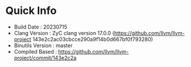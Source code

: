 # Quick Info
* Build Date : 20230715
* Clang Version : ZyC clang version 17.0.0 (https://github.com/llvm/llvm-project 143e2c2ac03cbcce290a9f14b0d667bf0f793280)
* Binutils Version : master
* Compiled Based : https://github.com/llvm/llvm-project/commit/143e2c2a

